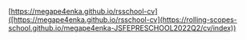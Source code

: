[https://megape4enka.github.io/rsschool-cv]([https://megape4enka.github.io/rsschool-cv](https://rolling-scopes-school.github.io/megape4enka-JSFEPRESCHOOL2022Q2/cv/index))
